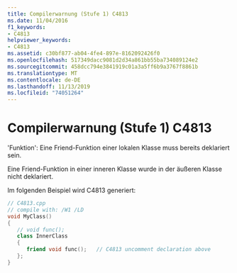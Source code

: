 ```yaml
---
title: Compilerwarnung (Stufe 1) C4813
ms.date: 11/04/2016
f1_keywords:
- C4813
helpviewer_keywords:
- C4813
ms.assetid: c30bf877-ab04-4fe4-897e-8162092426f0
ms.openlocfilehash: 517349dacc9081d2d34a861bb55ba734089124e2
ms.sourcegitcommit: 458dcc794e3841919c01a3a5ff6b9a3767f8861b
ms.translationtype: MT
ms.contentlocale: de-DE
ms.lasthandoff: 11/13/2019
ms.locfileid: "74051264"
---
```

# <a name="compiler-warning-level-1-c4813"></a>Compilerwarnung (Stufe 1) C4813

'Funktion': Eine Friend-Funktion einer lokalen Klasse muss bereits deklariert sein.

Eine Friend-Funktion in einer inneren Klasse wurde in der äußeren Klasse nicht deklariert.

Im folgenden Beispiel wird C4813 generiert:

```cpp
// C4813.cpp
// compile with: /W1 /LD
void MyClass()
{
   // void func();
   class InnerClass
   {
      friend void func();   // C4813 uncomment declaration above
   };
}
```